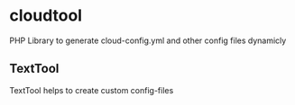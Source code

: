 # cloudtool
PHP Library to generate cloud-config.yml and other config files dynamicly


## TextTool

TextTool helps to create custom config-files


